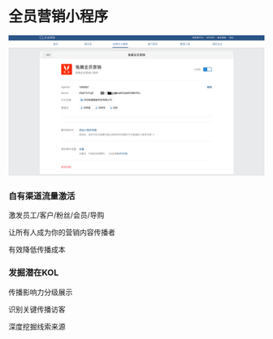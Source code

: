 # 全员营销小程序

![](../.gitbook/assets/image%20%2834%29.png)

### 自有渠道流量激活

激发员工/客户/粉丝/会员/导购

让所有人成为你的营销内容传播者

有效降低传播成本

### 发掘潜在KOL

传播影响力分级展示

识别关键传播访客

深度挖掘线索来源

